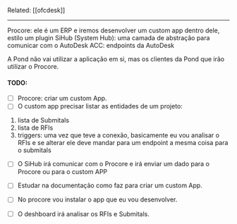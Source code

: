 Related: [[ofcdesk]]

---

Procore: ele é um ERP e iremos desenvolver um custom app dentro dele, estilo um plugin
SiHub (System Hub): uma camada de abstração para comunicar com o AutoDesk
ACC: endpoints da AutoDesk

A Pond não vai utilizar a aplicação em si, mas os clientes da Pond que irão utilizar o Procore.
#### TODO:
- [ ] Procore: criar um custom App.
- [ ] O custom app precisar listar as entidades de um projeto:
1. lista de Submitals
2. lista de RFIs
3. triggers: uma vez que teve a conexão, basicamente eu vou analisar o RFIs e se alterar ele deve mandar para um endpoint a mesma coisa para o submitals
- [ ] O SiHub irá comunicar com o Procore e irá enviar um dado para o Procore ou para o custom APP

- [ ] Estudar na documentação como faz para criar um custom App.
- [ ] No procore vou instalar o app que eu vou desenvolver.
- [ ] O deshboard irá analisar os RFIs e Submitals.

